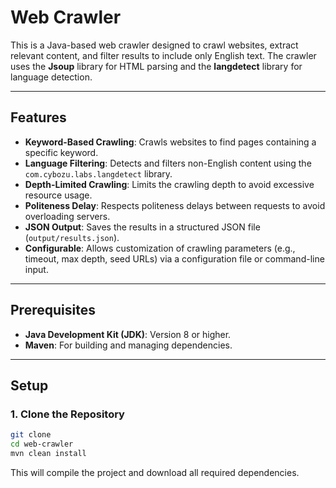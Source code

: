 # Web Crawler 

This is a Java-based web crawler designed to crawl websites, extract relevant content, and filter results to include only English text. The crawler uses the **Jsoup** library for HTML parsing and the **langdetect** library for language detection.

---

## Features

- **Keyword-Based Crawling**: Crawls websites to find pages containing a specific keyword.
- **Language Filtering**: Detects and filters non-English content using the `com.cybozu.labs.langdetect` library.
- **Depth-Limited Crawling**: Limits the crawling depth to avoid excessive resource usage.
- **Politeness Delay**: Respects politeness delays between requests to avoid overloading servers.
- **JSON Output**: Saves the results in a structured JSON file (`output/results.json`).
- **Configurable**: Allows customization of crawling parameters (e.g., timeout, max depth, seed URLs) via a configuration file or command-line input.

---

## Prerequisites

- **Java Development Kit (JDK)**: Version 8 or higher.
- **Maven**: For building and managing dependencies.

---

## Setup

### 1. Clone the Repository

```bash
git clone 
cd web-crawler
mvn clean install
```
This will compile the project and download all required dependencies.


